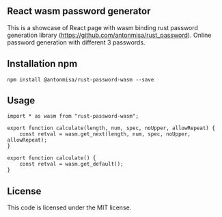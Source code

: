 ## React wasm password generator

This is a showcase of React page with wasm binding rust password generation library (https://github.com/antonmisa/rust_password). Online password generation with different 3 passwords.

## Installation npm
```
npm install @antonmisa/rust-password-wasm --save
```

## Usage

```nodejs
import * as wasm from "rust-password-wasm";

export function calculate(length, num, spec, noUpper, allowRepeat) {
    const retval = wasm.get_next(length, num, spec, noUpper, allowRepeat);
}

export function calculate() {
    const retval = wasm.get_default();
}
```

## License

This code is licensed under the MIT license.
